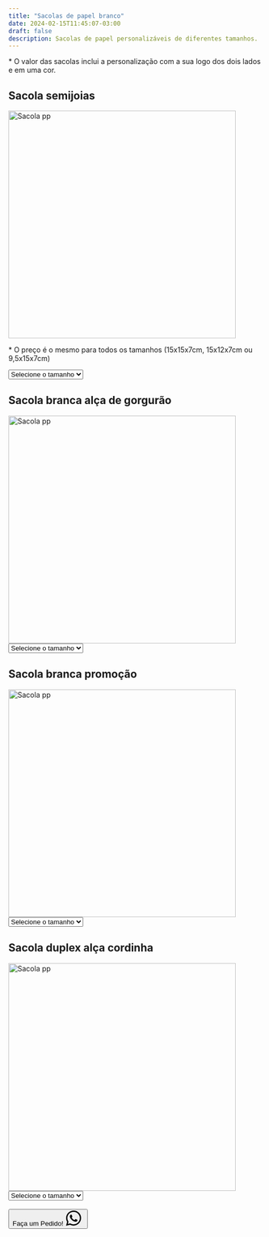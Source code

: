 ```yaml
---
title: "Sacolas de papel branco"
date: 2024-02-15T11:45:07-03:00
draft: false
description: Sacolas de papel personalizáveis de diferentes tamanhos.
---
```


<p>* O valor das sacolas inclui a personalização com a sua logo dos dois lados e em uma cor.</p>

## Sacola semijoias

<img src="/img/products/semijoia.jpeg" alt="Sacola pp" title="Sacola pp" style="width: 450px; height: auto;">

<p>* O preço é o mesmo para todos os tamanhos (15x15x7cm, 15x12x7cm ou 9,5x15x7cm)</p>

<select id="tamanho1" onchange="mostrarPreco1()">
  <option value="" selected>Selecione o tamanho</option>
  <option value="pp">Alça cordinha</option>
  <option value="p">Alça de gorgurão</option>
</select>

<div id="preco1"></div>

<script>
  function mostrarPreco1() {
    var tamanhoSelecionado1 = document.getElementById("tamanho1").value;
    var preco1;

    switch (tamanhoSelecionado1) {
      case "pp":
        preco1 = "1000 sacolas: R$ 2,55 por unidade<br>" +
                "500 sacolas: R$ 2,84 por unidade<br>" +
                "300 sacolas: R$ 2,91 por unidade<br>" +
                "200 sacolas: R$ 3,23 por unidade";
        break;
      case "p":
        preco1 = "1000 sacolas: R$ 2,79 por unidade<br>" +
                "500 sacolas: R$ 2,99 por unidade<br>" +
                "300 sacolas: R$ 3,29 por unidade<br>" +
                "200 sacolas: R$ 3,44 por unidade";
        break;
      default:
        preco1 = "";
    }

    document.getElementById("preco1").innerHTML = preco1;
  }
</script>


## Sacola branca alça de gorgurão

<img src="/img/products/branca-gorgurao.jpeg" alt="Sacola pp" title="Sacola pp" style="width: 450px; height: auto;">

<select id="tamanho2" onchange="mostrarPreco2()">
  <option value="" selected>Selecione o tamanho</option>
  <option value="pp">PP (22x23x10cm)</option>
  <option value="p">P (32x23x10cm)</option>
  <option value="m">M (35x29x11cm)</option>
  <option value="g">G (42x35x12cm)</option>
</select>

<div id="preco2"></div>

<script>
  function mostrarPreco2() {
    var tamanhoSelecionado2 = document.getElementById("tamanho2").value;
    var preco2;

    switch (tamanhoSelecionado2) {
      case "pp":
        preco2 = "1000 sacolas: R$ 3,59 por unidade<br>" +
                "500 sacolas: R$ 3,89 por unidade<br>" +
                "300 sacolas: R$ 4,09 por unidade<br>" +
                "200 sacolas: R$ 4,23 por unidade";
        break;
      case "p":
        preco2 = "1000 sacolas: R$ 3,88 por unidade<br>" +
                "500 sacolas: R$ 4,19 por unidade<br>" +
                "300 sacolas: R$ 4,40 por unidade<br>" +
                "200 sacolas: R$ 4,59 por unidade";
        break;
      case "m":
        preco2 = "1000 sacolas: R$ 4,19 por unidade<br>" +
                "500 sacolas: R$ 4,59 por unidade<br>" +
                "300 sacolas: R$ 4,89 por unidade<br>" +
                "200 sacolas: R$ 5,09 por unidade";
        break;
      case "g":
        preco2 = "1000 sacolas: R$ 4,59 por unidade<br>" +
                "500 sacolas: R$ 4,79 por unidade<br>" +
                "300 sacolas: R$ 4,99 por unidade<br>" +
                "200 sacolas: R$ 5,19 por unidade";
        break;
      default:
        preco2 = "";
    }

    document.getElementById("preco2").innerHTML = preco2;
  }
</script>


## Sacola branca promoção

<img src="/img/products/kraft-branca.jpeg" alt="Sacola pp" title="Sacola pp" style="width: 450px; height: auto;">

<select id="tamanho3" onchange="mostrarPreco3()">
  <option value="" selected>Selecione o tamanho</option>
  <option value="p">P (18x23x11cm)</option>
  <option value="m">M (24x32x11,5cm)</option>
  <option value="g">G (30x31x19cm)</option>
</select>

<div id="preco3"></div>

<script>
  function mostrarPreco3() {
    var tamanhoSelecionado3 = document.getElementById("tamanho3").value;
    var preco3;

    switch (tamanhoSelecionado3) {
      case "p":
        preco3 = "1000 sacolas: R$ 1,73 por unidade<br>" +
                "500 sacolas: R$ 1,84 por unidade<br>" +
                "300 sacolas: R$ 1,95 por unidade<br>" +
                "200 sacolas: R$ 2,17 por unidade";
        break;
      case "m":
        preco3 = "1000 sacolas: R$ 1,82 por unidade<br>" +
                "500 sacolas: R$ 1,93 por unidade<br>" +
                "300 sacolas: R$ 2,04 por unidade<br>" +
                "200 sacolas: R$ 2,26 por unidade";
        break;
      case "g":
        preco3 = "1000 sacolas: R$ 1,93 por unidade<br>" +
                "500 sacolas: R$ 2,04 por unidade<br>" +
                "300 sacolas: R$ 2,15 por unidade<br>" +
                "200 sacolas: R$ 2,37 por unidade";
        break;
      default:
        preco3 = "";
    }

    document.getElementById("preco3").innerHTML = preco3;
  }
</script>


## Sacola duplex alça cordinha

<img src="/img/products/duplex-cordinha.jpeg" alt="Sacola pp" title="Sacola pp" style="width: 450px; height: auto;">

<select id="tamanho4" onchange="mostrarPreco4()">
  <option value="" selected>Selecione o tamanho</option>
  <option value="pp">PP (22x23x10cm)</option>
  <option value="p">P (32x23x10cm)</option>
  <option value="m">M (35x29x11cm)</option>
  <option value="g">G (42x35x12cm)</option>
</select>

<div id="preco4"></div>

<script>
  function mostrarPreco4() {
    var tamanhoSelecionado4 = document.getElementById("tamanho4").value;
    var preco4;

    switch (tamanhoSelecionado4) {
      case "pp":
        preco4 = "1000 sacolas: R$ 3,29 por unidade<br>" +
                "500 sacolas: R$ 3,59 por unidade<br>" +
                "300 sacolas: R$ 3,79 por unidade<br>" +
                "200 sacolas: R$ 4,89 por unidade";
        break;
      case "p":
        preco4 = "1000 sacolas: R$ 3,68 por unidade<br>" +
                "500 sacolas: R$ 3,89 por unidade<br>" +
                "300 sacolas: R$ 4,10 por unidade<br>" +
                "200 sacolas: R$ 4,29 por unidade";
        break;
      case "m":
        preco4 = "1000 sacolas: R$ 3,89 por unidade<br>" +
                "500 sacolas: R$ 4,29 por unidade<br>" +
                "300 sacolas: R$ 4,59 por unidade<br>" +
                "200 sacolas: R$ 4,79 por unidade";
        break;
      case "g":
        preco4 = "1000 sacolas: R$ 4,29 por unidade<br>" +
                "500 sacolas: R$ 4,49 por unidade<br>" +
                "300 sacolas: R$ 4,69 por unidade<br>" +
                "200 sacolas: R$ 4,89 por unidade";
        break;
      default:
        preco4 = "";
    }

    document.getElementById("preco4").innerHTML = preco4;
  }
</script>


<br>

<button id="whatsapp-button" class="bg-green-500 hover:bg-green-600 text-black font-semibold py-2 px-4 rounded flex">
  Faça um Pedido!<svg xmlns="http://www.w3.org/2000/svg" width="40" height="30" fill="currentColor" class="bi bi-whatsapp whatsapp-logo" viewBox="0 0 16 16">
    <path d="M13.601 2.326A7.85 7.85 0 0 0 7.994 0C3.627 0 .068 3.558.064 7.926c0 1.399.366 2.76 1.057 3.965L0 16l4.204-1.102a7.9 7.9 0 0 0 3.79.965h.004c4.368 0 7.926-3.558 7.93-7.93A7.9 7.9 0 0 0 13.6 2.326zM7.994 14.521a6.6 6.6 0 0 1-3.356-.92l-.24-.144-2.494.654.666-2.433-.156-.251a6.56 6.56 0 0 1-1.007-3.505c0-3.626 2.957-6.584 6.591-6.584a6.56 6.56 0 0 1 4.66 1.931 6.56 6.56 0 0 1 1.928 4.66c-.004 3.639-2.961 6.592-6.592 6.592m3.615-4.934c-.197-.099-1.17-.578-1.353-.646-.182-.065-.315-.099-.445.099-.133.197-.513.646-.627.775-.114.133-.232.148-.43.05-.197-.1-.836-.308-1.592-.985-.59-.525-.985-1.175-1.103-1.372-.114-.198-.011-.304.088-.403.087-.088.197-.232.296-.346.1-.114.133-.198.198-.33.065-.134.034-.248-.015-.347-.05-.099-.445-1.076-.612-1.47-.16-.389-.323-.335-.445-.34-.114-.007-.247-.007-.38-.007a.73.73 0 0 0-.529.247c-.182.198-.691.677-.691 1.654s.71 1.916.81 2.049c.098.133 1.394 2.132 3.383 2.992.47.205.84.326 1.129.418.475.152.904.129 1.246.08.38-.058 1.171-.48 1.338-.943.164-.464.164-.86.114-.943-.049-.084-.182-.133-.38-.232"/></svg>
</button>

<script>
  document.getElementById('whatsapp-button').addEventListener('click', function() {
      window.location.href = 'https://api.whatsapp.com/send?1=pt_BR&phone=5524999043166';
  });
</script>

